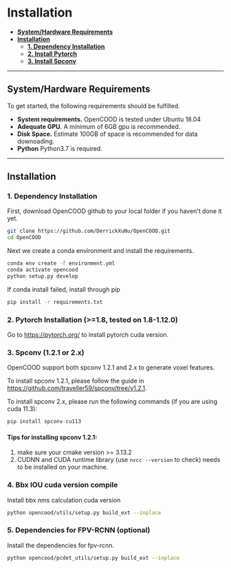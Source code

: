 # Installation

* [__System/Hardware Requirements__](#requirements)
* [__Installation__](#installation)
    * [__1. Dependency Installation__](#1-dependency-installation)
    * [__2. Install Pytorch__](#2-pytorch-installation-18)
    * [__3. Install Spconv__](#3-spconv-121-requred)




---
## System/Hardware Requirements
To get started, the following requirements should be fulfilled.
* __System requirements.__ OpenCOOD is tested under Ubuntu 18.04
* __Adequate GPU.__ A minimum of 6GB gpu is recommended.
* __Disk Space.__ Estimate 100GB of space is recommended for data downoading.
* __Python__ Python3.7 is required.


---
## Installation
### 1. Dependency Installation
First, download OpenCOOD github to your local folder if you haven't done it yet.
```sh
git clone https://github.com/DerrickXuNu/OpenCOOD.git
cd OpenCOOD
```
Next we create a conda environment and install the requirements.

```sh
conda env create -f environment.yml
conda activate opencood
python setup.py develop
```

If conda install failed,  install through pip
```sh
pip install -r requirements.txt
```

### 2. Pytorch Installation (>=1.8, tested on 1.8-1.12.0)
Go to https://pytorch.org/ to install pytorch cuda version.

### 3. Spconv (1.2.1 or 2.x)
OpenCOOD support both spconv 1.2.1 and 2.x to generate voxel features.

To install spconv 1.2.1, please follow the guide in https://github.com/traveller59/spconv/tree/v1.2.1.

To install spconv 2.x, please run the following commands (if you are using cuda 11.3):
```python
pip install spconv-cu113
```
#### Tips for installing spconv 1.2.1:
1. make sure your cmake version >= 3.13.2
2. CUDNN and CUDA runtime library (use `nvcc --version` to check) needs to be installed on your machine.



### 4. Bbx IOU cuda version compile
Install bbx nms calculation cuda version

  ```bash
  python opencood/utils/setup.py build_ext --inplace
  ```


### 5. Dependencies for FPV-RCNN (optional)
Install the dependencies for fpv-rcnn.

  ```bash
  python opencood/pcdet_utils/setup.py build_ext --inplace
  ```
